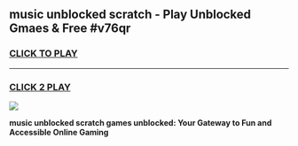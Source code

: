 
## music unblocked scratch - Play Unblocked Gmaes & Free #v76qr
<h3>
<a href="https://news.freeplayer.one?title=music_unblocked_scratch&ref=26F">CLICK TO PLAY</a></h3>
<hr>

<h3>
<a href="https://news.freeplayer.one?title=music_unblocked_scratch&ref=26F">CLICK 2 PLAY</a>
  
</h3>

<a href="https://news.freeplayer.one?title=music_unblocked_scratch&ref=26F/"><img src="https://clearcache.store/games.png"></a>


**music unblocked scratch games unblocked: Your Gateway to Fun and Accessible Online Gaming**
